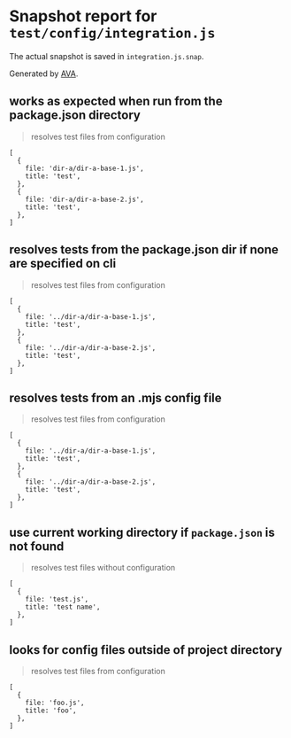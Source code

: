 # Snapshot report for `test/config/integration.js`

The actual snapshot is saved in `integration.js.snap`.

Generated by [AVA](https://avajs.dev).

## works as expected when run from the package.json directory

> resolves test files from configuration

    [
      {
        file: 'dir-a/dir-a-base-1.js',
        title: 'test',
      },
      {
        file: 'dir-a/dir-a-base-2.js',
        title: 'test',
      },
    ]

## resolves tests from the package.json dir if none are specified on cli

> resolves test files from configuration

    [
      {
        file: '../dir-a/dir-a-base-1.js',
        title: 'test',
      },
      {
        file: '../dir-a/dir-a-base-2.js',
        title: 'test',
      },
    ]

## resolves tests from an .mjs config file

> resolves test files from configuration

    [
      {
        file: '../dir-a/dir-a-base-1.js',
        title: 'test',
      },
      {
        file: '../dir-a/dir-a-base-2.js',
        title: 'test',
      },
    ]

## use current working directory if `package.json` is not found

> resolves test files without configuration

    [
      {
        file: 'test.js',
        title: 'test name',
      },
    ]

## looks for config files outside of project directory

> resolves test files from configuration

    [
      {
        file: 'foo.js',
        title: 'foo',
      },
    ]
